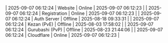 | 2025-09-07 06:12:24 | Website | Online | 2025-09-07 06:12:23 |
| 2025-09-07 06:12:24 | Registration | Online | 2025-09-07 06:12:23 |
| 2025-09-07 06:12:24 | Auth Server | Offline | 2025-08-18 09:33:31 |
| 2025-09-07 06:12:24 | Kezan (PvE) | Offline | 2025-08-03 17:58:02 |
| 2025-09-07 06:12:24 | Gurubashi (PvP) | Offline | 2025-08-23 21:44:06 |
| 2025-09-07 06:12:24 | Cloudflare | Online | 2025-09-07 06:12:23 |
